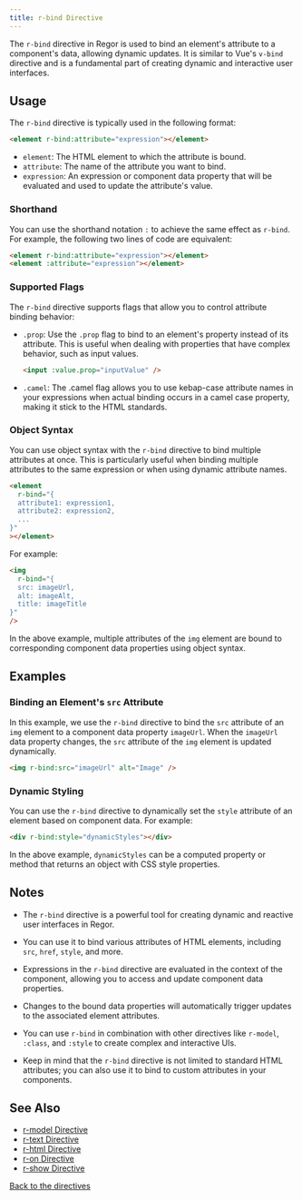 ```yaml
---
title: r-bind Directive
---
```


The `r-bind` directive in Regor is used to bind an element's attribute to a component's data, allowing dynamic updates. It is similar to Vue's `v-bind` directive and is a fundamental part of creating dynamic and interactive user interfaces.

## Usage

The `r-bind` directive is typically used in the following format:

```html
<element r-bind:attribute="expression"></element>
```

- `element`: The HTML element to which the attribute is bound.
- `attribute`: The name of the attribute you want to bind.
- `expression`: An expression or component data property that will be evaluated and used to update the attribute's value.

### Shorthand

You can use the shorthand notation `:` to achieve the same effect as `r-bind`. For example, the following two lines of code are equivalent:

```html
<element r-bind:attribute="expression"></element>
<element :attribute="expression"></element>
```

### Supported Flags

The `r-bind` directive supports flags that allow you to control attribute binding behavior:

- `.prop`: Use the `.prop` flag to bind to an element's property instead of its attribute. This is useful when dealing with properties that have complex behavior, such as input values.

  ```html
  <input :value.prop="inputValue" />
  ```

- `.camel`: The .camel flag allows you to use kebap-case attribute names in your expressions when actual binding occurs in a camel case property, making it stick to the HTML standards.

### Object Syntax

You can use object syntax with the `r-bind` directive to bind multiple attributes at once. This is particularly useful when binding multiple attributes to the same expression or when using dynamic attribute names.

```html
<element
  r-bind="{
  attribute1: expression1,
  attribute2: expression2,
  ...
}"
></element>
```

For example:

```html
<img
  r-bind="{
  src: imageUrl,
  alt: imageAlt,
  title: imageTitle
}"
/>
```

In the above example, multiple attributes of the `img` element are bound to corresponding component data properties using object syntax.

## Examples

### Binding an Element's `src` Attribute

In this example, we use the `r-bind` directive to bind the `src` attribute of an `img` element to a component data property `imageUrl`. When the `imageUrl` data property changes, the `src` attribute of the `img` element is updated dynamically.

```html
<img r-bind:src="imageUrl" alt="Image" />
```

### Dynamic Styling

You can use the `r-bind` directive to dynamically set the `style` attribute of an element based on component data. For example:

```html
<div r-bind:style="dynamicStyles"></div>
```

In the above example, `dynamicStyles` can be a computed property or method that returns an object with CSS style properties.

## Notes

- The `r-bind` directive is a powerful tool for creating dynamic and reactive user interfaces in Regor.

- You can use it to bind various attributes of HTML elements, including `src`, `href`, `style`, and more.

- Expressions in the `r-bind` directive are evaluated in the context of the component, allowing you to access and update component data properties.

- Changes to the bound data properties will automatically trigger updates to the associated element attributes.

- You can use `r-bind` in combination with other directives like `r-model`, `:class`, and `:style` to create complex and interactive UIs.

- Keep in mind that the `r-bind` directive is not limited to standard HTML attributes; you can also use it to bind to custom attributes in your components.

## See Also

- [r-model Directive](/directives/r-model)
- [r-text Directive](/directives/r-text)
- [r-html Directive](/directives/r-html)
- [r-on Directive](/directives/r-on)
- [r-show Directive](/directives/r-show)

[Back to the directives](/directives/)
